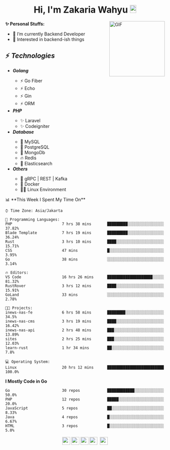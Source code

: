 <h1 align="center">Hi, I'm Zakaria Wahyu <img src="https://github.com/TheDudeThatCode/TheDudeThatCode/blob/master/Assets/Hi.gif" width="20px" height="25px"></h1>

<img align="right" alt="GIF" height="175px" src="https://www.nayakapratama.co.id/wp-content/uploads/2019/07/Website-Maintenance.gif" />

**✨ Personal Stuffs:**
- 🔭 I’m currently Backend Developer
- 🌱 Interested in backend-ish things

<h2>⚡ <i>Technologies</i></h2>
<ul>
<li><strong><i>Golang</i></strong></li>
  <ul>
    <li>⚡ Go Fiber</li>
    <li>⚡ Echo</li>
    <li>⚡ Gin</li>
    <li>⚡ ORM</li>
  </ul>
<li><strong><i>PHP</i></strong></li>
  <ul>
    <li>✨ Laravel</li>
    <li>✨ Codeigniter</li>
  </ul>
<li><strong><i>Database</i></strong></li>
  <ul>
    <li>🐬 MySQL</li>
    <li>🐘 PostgreSQL</li>
    <li>🍃 MongoDb</li>
    <li>🔥 Redis</li>
    <li>🔎 Elasticsearch</li>
  </ul>
  <li><strong><i>Others</i></strong></li>
  <ul>
    <li>💫 gRPC | REST | Kafka</li>
    <li>🐳 Docker</li>
    <li>👨‍💻 Linux Environment</li>
  </ul>
</ul>
<!--START_SECTION:waka-->
📊 **This Week I Spent My Time On** 

```text
⌚︎ Time Zone: Asia/Jakarta

💬 Programming Languages: 
PHP                      7 hrs 38 mins       █████████░░░░░░░░░░░░░░░░   37.82% 
Blade Template           7 hrs 19 mins       █████████░░░░░░░░░░░░░░░░   36.24% 
Rust                     3 hrs 10 mins       ████░░░░░░░░░░░░░░░░░░░░░   15.71% 
CSS                      47 mins             █░░░░░░░░░░░░░░░░░░░░░░░░   3.95% 
Go                       38 mins             ░░░░░░░░░░░░░░░░░░░░░░░░░   3.14%

🔥 Editors: 
VS Code                  16 hrs 26 mins      ████████████████████░░░░░   81.32% 
RustRover                3 hrs 12 mins       ████░░░░░░░░░░░░░░░░░░░░░   15.91% 
GoLand                   33 mins             ░░░░░░░░░░░░░░░░░░░░░░░░░   2.78%

🐱‍💻 Projects: 
inews-nas-fe             6 hrs 58 mins       ████████░░░░░░░░░░░░░░░░░   34.5% 
inews-nas-cms            3 hrs 19 mins       ████░░░░░░░░░░░░░░░░░░░░░   16.42% 
inews-nas-api            2 hrs 48 mins       ███░░░░░░░░░░░░░░░░░░░░░░   13.89% 
sites                    2 hrs 25 mins       ███░░░░░░░░░░░░░░░░░░░░░░   12.03% 
learn-rust               1 hr 34 mins        ██░░░░░░░░░░░░░░░░░░░░░░░   7.8%

💻 Operating System: 
Linux                    20 hrs 12 mins      █████████████████████████   100.0%

```

**I Mostly Code in Go** 

```text
Go                       30 repos            ████████████░░░░░░░░░░░░░   50.0% 
PHP                      12 repos            █████░░░░░░░░░░░░░░░░░░░░   20.0% 
JavaScript               5 repos             ██░░░░░░░░░░░░░░░░░░░░░░░   8.33% 
Java                     4 repos             █░░░░░░░░░░░░░░░░░░░░░░░░   6.67% 
HTML                     3 repos             █░░░░░░░░░░░░░░░░░░░░░░░░   5.0%

```



<!--END_SECTION:waka-->

<p align="center">
<a href="https://www.linkedin.com/in/zakariawahyu" target="_blank"><img src="https://img.shields.io/badge/linkedin-%230077B5.svg?&style=for-the-badge&logo=linkedin&logoColor=white" height=25></a>
<a href="https://medium.com/@zakariawahyu" target="_blank"><img src="https://img.shields.io/badge/Medium-12100E?style=for-the-badge&logo=medium&logoColor=white" height=25></a>
<a href="https://medium.com/@zakariawahyu" target="_blank"><img src="https://img.shields.io/badge/Portfolio-2300843e?style=for-the-badge&logo=About.me&logoColor=white" height=25></a>
<a href="https://www.twitter.com/_zakariawahyu" target="_blank"><img src="https://img.shields.io/badge/twitter-%231DA1F2.svg?&style=for-the-badge&logo=twitter&logoColor=white" height=25></a> 
<a href="https://www.instagram.com/_zakariawahyu" target="_blank"><img src="https://img.shields.io/badge/instagram-%23E4405F.svg?&style=for-the-badge&logo=instagram&logoColor=white" height=25></a>
